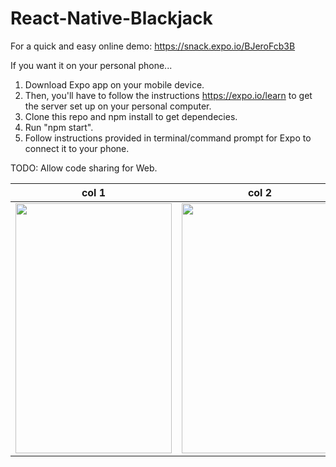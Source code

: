 # React-Native-Blackjack

For a quick and easy online demo: https://snack.expo.io/BJeroFcb3B

If you want it on your personal phone... 

1. Download Expo app on your mobile device. <br >
2. Then, you'll have to follow the instructions https://expo.io/learn to get the server set up on your personal computer. <br >
3. Clone this repo and npm install to get dependecies. <br >
4. Run "npm start". <br >
5. Follow instructions provided in terminal/command prompt for Expo to connect it to your phone.


TODO: Allow code sharing for Web.

| col 1      | col 2      |
|------------|-------------|
|<img src="https://raw.githubusercontent.com/tsun2019/React-Native-Blackjack/master/READMEIMAGES/IMG_2638.jpeg"  width="250" height="400">|<img src="https://raw.githubusercontent.com/tsun2019/React-Native-Blackjack/master/READMEIMAGES/IMG_2639.jpeg"  width="250" height="400">|
